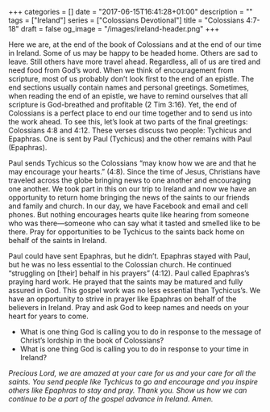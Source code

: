 +++
categories = []
date = "2017-06-15T16:41:28+01:00"
description = ""
tags = ["Ireland"]
series = ["Colossians Devotional"]
title = "Colossians 4:7-18"
draft = false
og_image = "/images/ireland-header.png"
+++

Here we are, at the end of the book of Colossians and at the end of our time in Ireland. Some of us may be happy to be headed home. Others are sad to leave. Still others have more travel ahead. Regardless, all of us are tired and need food from God’s word. When we think of encouragement from scripture, most of us probably don’t look first to the end of an epistle. The end sections usually contain names and personal greetings. Sometimes, when reading the end of an epistle, we have to remind ourselves that all scripture is God-breathed and profitable (2 Tim 3:16). Yet, the end of Colossians is a perfect place to end our time together and to send us into the work ahead. To see this, let’s look at two parts of the final greetings: Colossians 4:8 and 4:12. These verses discuss two people: Tychicus and Epaphras. One is sent by Paul (Tychicus) and the other remains with Paul (Epaphras).

Paul sends Tychicus so the Colossians “may know how we are and that he may encourage your hearts.” (4:8). Since the time of Jesus, Christians have traveled across the globe bringing news to one another and encouraging one another. We took part in this on our trip to Ireland and now we have an opportunity to return home bringing the news of the saints to our friends and family and church. In our day, we have Facebook and email and cell phones. But nothing encourages hearts quite like hearing from someone who was there—someone who can say what it tasted and smelled like to be there. Pray for opportunities to be Tychicus to the saints back home on behalf of the saints in Ireland.

Paul could have sent Epaphras, but he didn’t. Epaphras stayed with Paul, but he was no less essential to the Colossian church. He continued “struggling on [their] behalf in his prayers” (4:12). Paul called Epaphras’s praying hard work. He prayed that the saints may be matured and fully assured in God. This gospel work was no less essential than Tychicus’s. We have an opportunity to strive in prayer like Epaphras on behalf of the believers in Ireland. Pray and ask God to keep names and needs on your heart for years to come.

*	What is one thing God is calling you to do in response to the message of Christ’s lordship in the book of Colossians?
*	What is one thing God is calling you to do in response to your time in Ireland?

_Precious Lord, we are amazed at your care for us and your care for all the saints. You send people like Tychicus to go and encourage and you inspire others like Epaphras to stay and pray. Thank you. Show us how we can continue to be a part of the gospel advance in Ireland. Amen._
